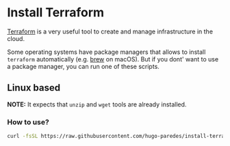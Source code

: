 # Install Terraform

[Terraform](https://www.terraform.io/) is a very useful tool to create and manage infrastructure in the cloud.

Some operating systems have package managers that allows to install `terraform` automatically (e.g. [brew](https://brew.sh/) on macOS). But if you dont' want to use a package manager, you can run one of these scripts.

## Linux based

**NOTE:** It expects that `unzip` and `wget` tools are already installed.

### How to use?

```bash
curl -fsSL https://raw.githubusercontent.com/hugo-paredes/install-terraform/master/linux.sh | bash -s 0.14.5
